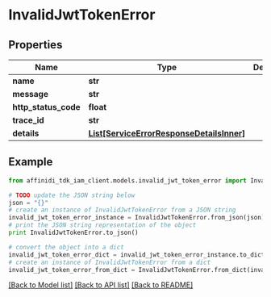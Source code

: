 # InvalidJwtTokenError

## Properties

| Name                 | Type                                                                              | Description | Notes      |
| -------------------- | --------------------------------------------------------------------------------- | ----------- | ---------- |
| **name**             | **str**                                                                           |             |
| **message**          | **str**                                                                           |             |
| **http_status_code** | **float**                                                                         |             |
| **trace_id**         | **str**                                                                           |             |
| **details**          | [**List[ServiceErrorResponseDetailsInner]**](ServiceErrorResponseDetailsInner.md) |             | [optional] |

## Example

```python
from affinidi_tdk_iam_client.models.invalid_jwt_token_error import InvalidJwtTokenError

# TODO update the JSON string below
json = "{}"
# create an instance of InvalidJwtTokenError from a JSON string
invalid_jwt_token_error_instance = InvalidJwtTokenError.from_json(json)
# print the JSON string representation of the object
print InvalidJwtTokenError.to_json()

# convert the object into a dict
invalid_jwt_token_error_dict = invalid_jwt_token_error_instance.to_dict()
# create an instance of InvalidJwtTokenError from a dict
invalid_jwt_token_error_from_dict = InvalidJwtTokenError.from_dict(invalid_jwt_token_error_dict)
```

[[Back to Model list]](../README.md#documentation-for-models) [[Back to API list]](../README.md#documentation-for-api-endpoints) [[Back to README]](../README.md)
